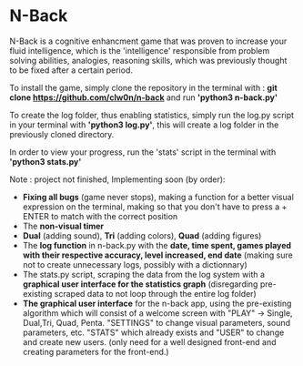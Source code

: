 # N-Back
N-Back is a cognitive enhancment game that was proven to increase your fluid intelligence, which is the 'intelligence' responsible from problem solving abilities, analogies, reasoning skills, which was previously thought to be fixed after a certain period.

To install the game, simply clone the repository in the terminal
with : __git clone https://github.com/clw0n/n-back__ and run __'python3 n-back.py'__

To create the log folder, thus enabling statistics, simply run the log.py script in your terminal with __'python3 log.py'__, this will create a log folder in the previously cloned directory.

In order to view your progress, run the 'stats' script in the terminal with __'python3 stats.py'__

Note : project not finished, Implementing soon (by order):
  - __Fixing all bugs__ (game never stops), making a function for a better visual expression on the terminal, making so that you don't have to press a +       ENTER to match with the correct position
  - The __non-visual timer__
  - __Dual__ (adding sound), __Tri__ (adding colors), __Quad__ (adding figures) 
  - The __log function__ in n-back.py with the __date, time spent, games played with their respective accuracy, level increased, end date__ (making sure       not to create unnecessary logs, possibly with a dictionnary)
  - The stats.py script, scraping the data from the log system with a __graphical user interface for the statistics graph__ (disregarding pre-existing         scraped data to not loop through the entire log folder)
  - __The graphical user interface__ for the n-back app, using the pre-existing algorithm which will consist of a welcome screen with "PLAY" -> Single,         Dual,Tri, Quad, Penta. "SETTINGS" to change visual parameters, sound parameters, etc. "STATS" which already exists and "USER" to change and create new
    users. (only need for a well designed front-end and creating parameters for the front-end.)
  
